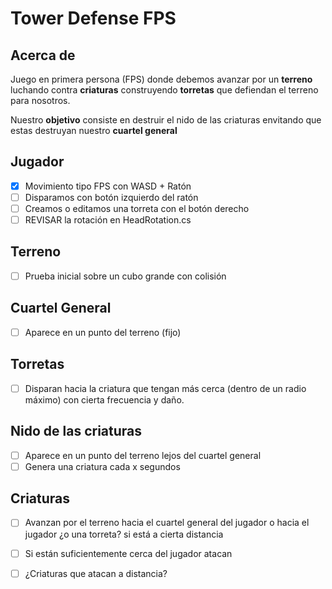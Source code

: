 # Tower Defense FPS

## Acerca de

Juego en primera persona (FPS) donde debemos avanzar por un **terreno** luchando contra **criaturas** construyendo **torretas** que
defiendan el terreno para nosotros.

Nuestro **objetivo** consiste en destruir el nido de las criaturas envitando que estas destruyan nuestro **cuartel general**

## Jugador

-[x] Movimiento tipo FPS con WASD + Ratón
-[ ] Disparamos con botón izquierdo del ratón
-[ ] Creamos o editamos una torreta con el botón derecho
-[ ] REVISAR la rotación en HeadRotation.cs

## Terreno

-[ ] Prueba inicial sobre un cubo grande con colisión

## Cuartel General

-[ ] Aparece en un punto del terreno (fijo)

## Torretas

-[ ] Disparan hacia la criatura que tengan más cerca (dentro de un radio máximo) con cierta frecuencia y daño.

## Nido de las criaturas

-[ ] Aparece en un punto del terreno lejos del cuartel general
-[ ] Genera una criatura cada x segundos

## Criaturas

-[ ] Avanzan por el terreno hacia el cuartel general del jugador o hacia el jugador ¿o una torreta? si está a cierta distancia
-[ ] Si están suficientemente cerca del jugador atacan
-[ ] ¿Criaturas que atacan a distancia?




